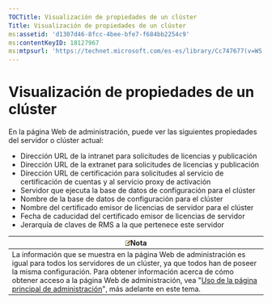 ```yaml
---
TOCTitle: Visualización de propiedades de un clúster
Title: Visualización de propiedades de un clúster
ms:assetid: 'd1307d46-8fcc-4bee-bfe7-f684bb2254c9'
ms:contentKeyID: 18127967
ms:mtpsurl: 'https://technet.microsoft.com/es-es/library/Cc747677(v=WS.10)'
---
```


Visualización de propiedades de un clúster
==========================================

En la página Web de administración, puede ver las siguientes propiedades del servidor o clúster actual:

-   Dirección URL de la intranet para solicitudes de licencias y publicación
-   Dirección URL de la extranet para solicitudes de licencias y publicación
-   Dirección URL de certificación para solicitudes al servicio de certificación de cuentas y al servicio proxy de activación
-   Servidor que ejecuta la base de datos de configuración para el clúster
-   Nombre de la base de datos de configuración para el clúster
-   Nombre del certificado emisor de licencias de servidor para el clúster
-   Fecha de caducidad del certificado emisor de licencias de servidor
-   Jerarquía de claves de RMS a la que pertenece este servidor

| ![](images/Cc747677.note(WS.10).gif)Nota                                                                                                                                                                                                                                                                                                                                                |
|----------------------------------------------------------------------------------------------------------------------------------------------------------------------------------------------------------------------------------------------------------------------------------------------------------------------------------------------------------------------------------------------------------------------|
| La información que se muestra en la página Web de administración es igual para todos los servidores de un clúster, ya que todos han de poseer la misma configuración. Para obtener información acerca de cómo obtener acceso a la página Web de administración, vea "[Uso de la página principal de administración](https://technet.microsoft.com/6c155977-bd0e-47d6-ac65-1746cddb505e)", más adelante en este tema. |
